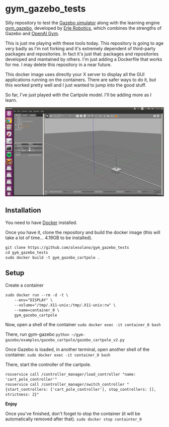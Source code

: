 # gym_gazebo_tests

Silly repository to test the [Gazebo simulator](http://gazebosim.org/) along with the learning engine [gym_gazebo](https://github.com/erlerobot/gym-gazebo), developed by [Erle Robotics](https://acutronicrobotics.com/), which combines the strengths of Gazebo and [OpenAI Gym](https://github.com/openai/gym).

This is just me playing with these tools today. This repository is going to age very badly as I'm not forking and it's extremely dependent of third-party packages and repositories. In fact it's just that: packages and repositories developed and mantained by others. I'm just adding a Dockerfile that works for me. I may delete this repository in a near future.

This docker image uses directly your X server to display all the GUI applications running on the containers. There are safer ways to do it, but this worked pretty well and I just wanted to jump into the good stuff.

So far, I've just played with the Cartpole model. I'll be adding more as I learn.

![image](media/cartpole.png)


## Installation

You need to have [Docker](https://docs.docker.com/install/) installed.

Once you have it, clone the repository and build the docker image (this will take a lot of time... 4.19GB to be installed).

```
git clone https://github.com/alesolano/gym_gazebo_tests
cd gym_gazebo_tests
sudo docker build -t gym_gazebo_cartpole .
```

## Setup

Create a container
```
sudo docker run --rm -d -t \
    --env="DISPLAY" \
    --volume="/tmp/.X11-unix:/tmp/.X11-unix:rw" \
    --name=container_0 \
    gym_gazebo_cartpole
```

Now, open a shell of the container
`sudo docker exec -it container_0 bash`

There, run gym-gazebo
`python ~/gym-gazebo/examples/gazebo_cartpole/gazebo_cartpole_v2.py`

Once Gazebo is loaded, in another terminal, open another shell of the container.
`sudo docker exec -it container_0 bash`

There, start the controller of the cartpole.
```
rosservice call /controller_manager/load_controller "name: 'cart_pole_controller'"
rosservice call /controller_manager/switch_controller "{start_controllers: ['cart_pole_controller'], stop_controllers: [], strictness: 2}"
```


**Enjoy**


Once you've finished, don't forget to stop the container (it will be automatically removed after that).
`sudo docker stop containter_0`
